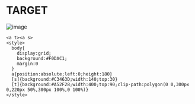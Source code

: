 # TARGET

![image](https://github.com/user-attachments/assets/7cd34b99-039a-41bb-8f11-df46bad58023)

```
<a t><a s>
<style>
  body{
    display:grid;
    background:#F0DAC1;
    margin:0
  }
  a{position:absolute;left:0;height:180}
  [s]{background:#C3463D;width:140;top:30}
  [t]{background:#A52F28;width:400;top:90;clip-path:polygon(0 0,300px 0,220px 50%,300px 100%,0 100%)}
</style>
```
